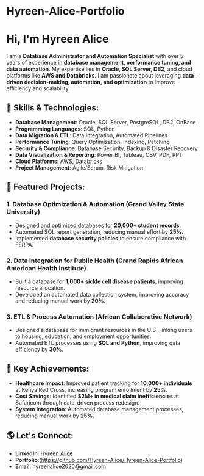 # Hyreen-Alice-Portfolio
# Hi, I'm Hyreen Alice  


I am a **Database Administrator and Automation Specialist** with over 5 years of experience in **database management, performance tuning, and data automation**. My expertise lies in **Oracle, SQL Server, DB2**, and cloud platforms like **AWS and Databricks**. I am passionate about leveraging **data-driven decision-making, automation, and optimization** to improve efficiency and scalability.  

## 🔹 Skills & Technologies:
- **Database Management**: Oracle, SQL Server, PostgreSQL, DB2, OnBase  
- **Programming Languages**: SQL, Python  
- **Data Migration & ETL**: Data Integration, Automated Pipelines  
- **Performance Tuning**: Query Optimization, Indexing, Patching  
- **Security & Compliance**: Database Security, Backup & Disaster Recovery  
- **Data Visualization & Reporting**: Power BI, Tableau, CSV, PDF, RPT  
- **Cloud Platforms**: AWS, Databricks  
- **Project Management**: Agile/Scrum, Risk Mitigation  

## 📌 Featured Projects:
### **1. Database Optimization & Automation (Grand Valley State University)**
- Designed and optimized databases for **20,000+ student records**.  
- Automated SQL report generation, reducing manual effort by **25%**.  
- Implemented **database security policies** to ensure compliance with FERPA.  

### **2. Data Integration for Public Health (Grand Rapids African American Health Institute)**
- Built a database for **1,000+ sickle cell disease patients**, improving resource allocation.  
- Developed an automated data collection system, improving accuracy and reducing manual work by **20%**.  

### **3. ETL & Process Automation (African Collaborative Network)**
- Designed a database for immigrant resources in the U.S., linking users to housing, education, and employment opportunities.  
- Automated ETL processes using **SQL and Python**, improving data efficiency by **30%**.  

## 🚀 Key Achievements:
- **Healthcare Impact**: Improved patient tracking for **10,000+ individuals** at Kenya Red Cross, increasing program enrollment by **25%**.  
- **Cost Savings**: Identified **$2M+ in medical claim inefficiencies** at Safaricom through data-driven process redesign.  
- **System Integration**: Automated database management processes, reducing manual work by **25%**.  


## 🌎 Let's Connect:
- **LinkedIn**: [Hyreen Alice](https://www.linkedin.com/in/hyreenalice)  
- **Portfolio**:(https://github.com/Hyreen-Alice/Hyreen-Alice-Portfolio)   
- **Email**: hyreenalice2020@gmail.com  
